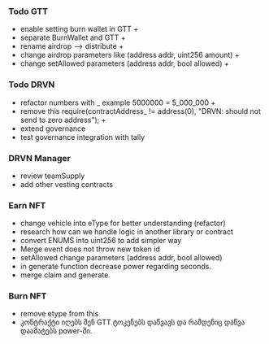###  Todo GTT
- enable setting burn wallet in GTT +
- separate BurnWallet and GTT +
- rename airdrop --> distribute +
- change airdrop parameters like (address addr, uint256 amount) +
- change setAllowed parameters (address addr, bool allowed) +

###  Todo DRVN
- refactor numbers with _ example 5000000 = 5_000_000 + 
- remove this require(contractAddress_ != address(0), "DRVN: should not send to zero address");  +
- extend governance
- test governance  integration with tally

### DRVN Manager
- review teamSupply
- add other vesting contracts 


### Earn NFT
- change vehicle into eType for better understanding (refactor)
- research how can we handle logic in another library or contract
- convert ENUMS into uint256 to add simpler way
- Merge event does not throw new token id
- setAllowed change parameters (address addr, bool allowed)
- in generate function decrease power regarding seconds.
- merge claim and generate.


### Burn NFT
- remove etype from this
- კონტრაქტი იღებს შენ GTT ტოკენებს დაწვავს და რამდენიც დაწვა დაამატებს power-ში.
